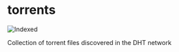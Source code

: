torrents 
========
![Indexed](https://img.shields.io/badge/indexed-61812-blue)

Collection of torrent files discovered in the DHT network
